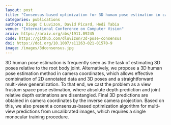 ```yaml
---
layout: post
title: "Consensus-based optimization for 3D human pose estimation in camera coordinates "
categories: publications
authors: Diogo C Luvizon, David Picard, Hedi Tabia
venue: "International Conference on Computer Vision"
arxiv: https://arxiv.org/abs/1911.09245
code: https://github.com/dluvizon/3d-pose-consensus
doi: https://doi.org/10.1007/s11263-021-01570-9
image: /images/3dconsensus.jpg
---
```


3D human pose estimation is frequently seen as the task of estimating 3D poses relative to the root body joint. Alternatively, we propose a 3D human pose estimation method in camera coordinates, which allows effective combination of 2D annotated data and 3D poses and a straightforward multi-view generalization. To that end, we cast the problem as a view frustum space pose estimation, where absolute depth prediction and joint relative depth estimations are disentangled. Final 3D predictions are obtained in camera coordinates by the inverse camera projection. Based on this, we also present a consensus-based optimization algorithm for multi-view predictions from uncalibrated images, which requires a single monocular training procedure. 
